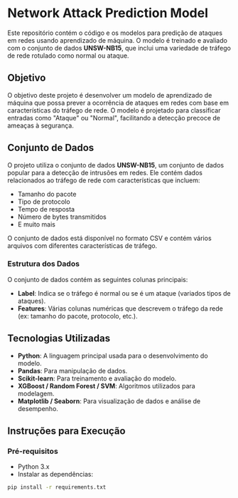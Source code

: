 # Network Attack Prediction Model

Este repositório contém o código e os modelos para predição de ataques em redes usando aprendizado de máquina. O modelo é treinado e avaliado com o conjunto de dados **UNSW-NB15**, que inclui uma variedade de tráfego de rede rotulado como normal ou ataque.

## Objetivo

O objetivo deste projeto é desenvolver um modelo de aprendizado de máquina que possa prever a ocorrência de ataques em redes com base em características do tráfego de rede. O modelo é projetado para classificar entradas como "Ataque" ou "Normal", facilitando a detecção precoce de ameaças à segurança.

## Conjunto de Dados

O projeto utiliza o conjunto de dados **UNSW-NB15**, um conjunto de dados popular para a detecção de intrusões em redes. Ele contém dados relacionados ao tráfego de rede com características que incluem:

- Tamanho do pacote
- Tipo de protocolo
- Tempo de resposta
- Número de bytes transmitidos
- E muito mais

O conjunto de dados está disponível no formato CSV e contém vários arquivos com diferentes características de tráfego.

### Estrutura dos Dados

O conjunto de dados contém as seguintes colunas principais:
- **Label**: Indica se o tráfego é normal ou se é um ataque (variados tipos de ataques).
- **Features**: Várias colunas numéricas que descrevem o tráfego da rede (ex: tamanho do pacote, protocolo, etc.).

## Tecnologias Utilizadas

- **Python**: A linguagem principal usada para o desenvolvimento do modelo.
- **Pandas**: Para manipulação de dados.
- **Scikit-learn**: Para treinamento e avaliação do modelo.
- **XGBoost / Random Forest / SVM**: Algoritmos utilizados para modelagem.
- **Matplotlib / Seaborn**: Para visualização de dados e análise de desempenho.

## Instruções para Execução

### Pré-requisitos

- Python 3.x
- Instalar as dependências:

```bash
pip install -r requirements.txt
